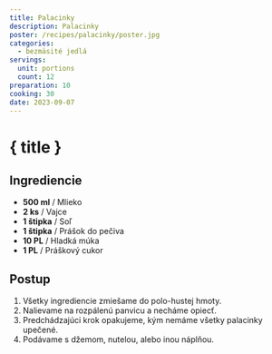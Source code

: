 ```yaml
---
title: Palacinky
description: Palacinky
poster: /recipes/palacinky/poster.jpg
categories:
  - bezmäsité jedlá
servings:
  unit: portions
  count: 12
preparation: 10
cooking: 30
date: 2023-09-07
---
```


# { title }

## Ingrediencie

- **500 ml** / Mlieko
- **2 ks** / Vajce
- **1 štipka** / Soľ
- **1 štipka** / Prášok do pečiva
- **10 PL** / Hladká múka
- **1 PL** / Práškový cukor

## Postup

1. Všetky ingrediencie zmiešame do polo-hustej hmoty.
2. Nalievame na rozpálenú panvicu a necháme opiecť.
3. Predchádzajúci krok opakujeme, kým nemáme všetky palacinky upečené.
4. Podávame s džemom, nutelou, alebo inou náplňou.

